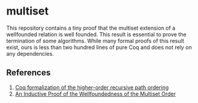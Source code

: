 # multiset

This repository contains a tiny proof that the multiset extension of a wellfounded relation is well founded.
This result is essential to prove the termination of some algorithms.
While many formal proofs of this result exist, ours is less than two hundred
lines of pure Coq and does not rely on any dependencies.

## References

1. [Coq formalization of the higher-order recursive path ordering](https://rdcu.be/c96SY)
2. [An Inductive Proof of the Wellfoundedness of the Multiset Order](https://www21.in.tum.de/~nipkow/Misc/multiset.ps)

